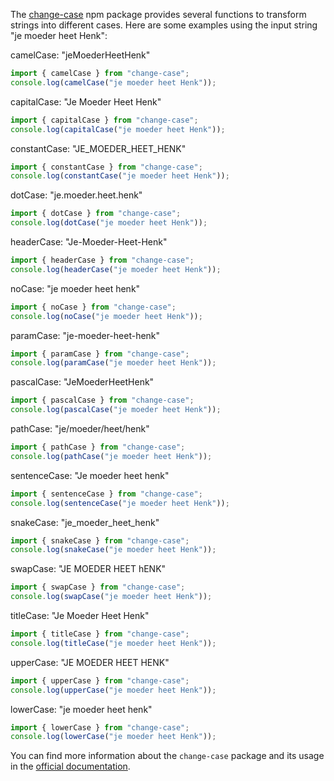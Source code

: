 The [change-case](https://www.npmjs.com/package/change-case) npm package provides several functions to transform strings into different cases. Here are some examples using the input string "je moeder heet Henk":


camelCase: "jeMoederHeetHenk"

``` javascript
import { camelCase } from "change-case";
console.log(camelCase("je moeder heet Henk"));
``` 

capitalCase: "Je Moeder Heet Henk"

``` javascript
import { capitalCase } from "change-case";
console.log(capitalCase("je moeder heet Henk"));
``` 

constantCase: "JE_MOEDER_HEET_HENK"

``` javascript
import { constantCase } from "change-case";
console.log(constantCase("je moeder heet Henk"));
``` 

dotCase: "je.moeder.heet.henk"

``` javascript
import { dotCase } from "change-case";
console.log(dotCase("je moeder heet Henk"));
``` 

headerCase: "Je-Moeder-Heet-Henk"

``` javascript
import { headerCase } from "change-case";
console.log(headerCase("je moeder heet Henk"));
``` 

noCase: "je moeder heet henk"

``` javascript
import { noCase } from "change-case";
console.log(noCase("je moeder heet Henk"));
``` 

paramCase: "je-moeder-heet-henk"

``` javascript
import { paramCase } from "change-case";
console.log(paramCase("je moeder heet Henk"));
``` 
pascalCase: "JeMoederHeetHenk"

``` javascript
import { pascalCase } from "change-case";
console.log(pascalCase("je moeder heet Henk"));
``` 

pathCase: "je/moeder/heet/henk"

``` javascript
import { pathCase } from "change-case";
console.log(pathCase("je moeder heet Henk"));
``` 
sentenceCase: "Je moeder heet henk"

``` javascript
import { sentenceCase } from "change-case";
console.log(sentenceCase("je moeder heet Henk"));
``` 
snakeCase: "je_moeder_heet_henk"

``` javascript
import { snakeCase } from "change-case";
console.log(snakeCase("je moeder heet Henk"));
``` 

swapCase: "JE MOEDER HEET hENK"

``` javascript
import { swapCase } from "change-case";
console.log(swapCase("je moeder heet Henk"));
``` 

titleCase: "Je Moeder Heet Henk"

``` javascript
import { titleCase } from "change-case";
console.log(titleCase("je moeder heet Henk"));
``` 

upperCase: "JE MOEDER HEET HENK"

``` javascript
import { upperCase } from "change-case";
console.log(upperCase("je moeder heet Henk"));
``` 

lowerCase: "je moeder heet henk"

``` javascript
import { lowerCase } from "change-case";
console.log(lowerCase("je moeder heet Henk"));
``` 

You can find more information about the `change-case` package and its usage in the [official documentation](https://www.npmjs.com/package/change-case).
